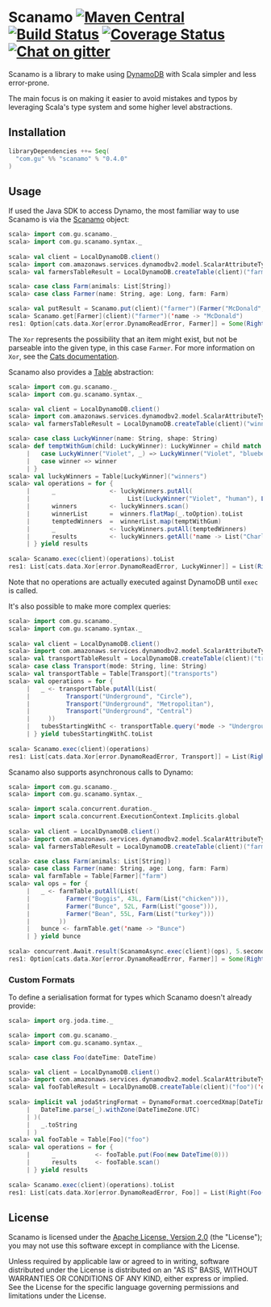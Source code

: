 Scanamo [![Maven Central](https://maven-badges.herokuapp.com/maven-central/com.gu/scanamo_2.11/badge.svg)](https://maven-badges.herokuapp.com/maven-central/com.gu/scanamo_2.11) [![Build Status](https://travis-ci.org/guardian/scanamo.svg?branch=master)](https://travis-ci.org/guardian/scanamo) [![Coverage Status](https://coveralls.io/repos/github/guardian/scanamo/badge.svg?branch=master)](https://coveralls.io/github/guardian/scanamo?branch=master) [![Chat on gitter](https://badges.gitter.im/guardian/scanamo.svg)](https://gitter.im/guardian/scanamo)
=======

Scanamo is a library to make using [DynamoDB](https://aws.amazon.com/documentation/dynamodb/) with Scala 
simpler and less error-prone.

The main focus is on making it easier to avoid mistakes and typos by leveraging Scala's type system and some
higher level abstractions.

Installation
------------

```scala
libraryDependencies ++= Seq(
  "com.gu" %% "scanamo" % "0.4.0"
)
```

Usage
-----

If used the Java SDK to access Dynamo, the most familiar way to use Scanamo 
is via the [Scanamo](http://guardian.github.io/scanamo/latest/api/#com.gu.scanamo.Scanamo$)
object:

```scala
scala> import com.gu.scanamo._
scala> import com.gu.scanamo.syntax._
 
scala> val client = LocalDynamoDB.client()
scala> import com.amazonaws.services.dynamodbv2.model.ScalarAttributeType._
scala> val farmersTableResult = LocalDynamoDB.createTable(client)("farmer")('name -> S)

scala> case class Farm(animals: List[String])
scala> case class Farmer(name: String, age: Long, farm: Farm)

scala> val putResult = Scanamo.put(client)("farmer")(Farmer("McDonald", 156L, Farm(List("sheep", "cow"))))
scala> Scanamo.get[Farmer](client)("farmer")('name -> "McDonald")
res1: Option[cats.data.Xor[error.DynamoReadError, Farmer]] = Some(Right(Farmer(McDonald,156,Farm(List(sheep, cow)))))
```

The `Xor` represents the possibility that an item might exist, but not be parseable into the given type, in this case `Farmer`. For more information on `Xor`, see the [Cats documentation](http://typelevel.org/cats/tut/xor.html).

Scanamo also provides a [Table](http://guardian.github.io/scanamo/latest/api/#com.gu.scanamo.Table) 
abstraction:

```scala
scala> import com.gu.scanamo._
scala> import com.gu.scanamo.syntax._

scala> val client = LocalDynamoDB.client()
scala> import com.amazonaws.services.dynamodbv2.model.ScalarAttributeType._
scala> val farmersTableResult = LocalDynamoDB.createTable(client)("winners")('name -> S)

scala> case class LuckyWinner(name: String, shape: String)
scala> def temptWithGum(child: LuckyWinner): LuckyWinner = child match {
     |   case LuckyWinner("Violet", _) => LuckyWinner("Violet", "blueberry")
     |   case winner => winner
     | }
scala> val luckyWinners = Table[LuckyWinner]("winners")
scala> val operations = for {
     |      _               <- luckyWinners.putAll(
     |                           List(LuckyWinner("Violet", "human"), LuckyWinner("Augustus", "human"), LuckyWinner("Charlie", "human")))
     |      winners         <- luckyWinners.scan()
     |      winnerList      =  winners.flatMap(_.toOption).toList
     |      temptedWinners  =  winnerList.map(temptWithGum)
     |      _               <- luckyWinners.putAll(temptedWinners)
     |      results         <- luckyWinners.getAll('name -> List("Charlie", "Violet"))
     | } yield results
     
scala> Scanamo.exec(client)(operations).toList
res1: List[cats.data.Xor[error.DynamoReadError, LuckyWinner]] = List(Right(LuckyWinner(Charlie,human)), Right(LuckyWinner(Violet,blueberry)))
```

Note that no operations are actually executed against DynamoDB until `exec` is called. 

It's also possible to make more complex queries:

```scala
scala> import com.gu.scanamo._
scala> import com.gu.scanamo.syntax._
 
scala> val client = LocalDynamoDB.client()
scala> import com.amazonaws.services.dynamodbv2.model.ScalarAttributeType._
scala> val transportTableResult = LocalDynamoDB.createTable(client)("transports")('mode -> S, 'line -> S)
scala> case class Transport(mode: String, line: String)
scala> val transportTable = Table[Transport]("transports")
scala> val operations = for {
     |   _ <- transportTable.putAll(List(
     |          Transport("Underground", "Circle"),
     |          Transport("Underground", "Metropolitan"),
     |          Transport("Underground", "Central")
     |     ))
     |   tubesStartingWithC <- transportTable.query('mode -> "Underground" and ('line beginsWith "C"))
     | } yield tubesStartingWithC.toList
     
scala> Scanamo.exec(client)(operations)
res1: List[cats.data.Xor[error.DynamoReadError, Transport]] = List(Right(Transport(Underground,Central)), Right(Transport(Underground,Circle)))
```

Scanamo also supports asynchronous calls to Dynamo:

```scala
scala> import com.gu.scanamo._
scala> import com.gu.scanamo.syntax._

scala> import scala.concurrent.duration._
scala> import scala.concurrent.ExecutionContext.Implicits.global
 
scala> val client = LocalDynamoDB.client()
scala> import com.amazonaws.services.dynamodbv2.model.ScalarAttributeType._
scala> val farmersTableResult = LocalDynamoDB.createTable(client)("farm")('name -> S)

scala> case class Farm(animals: List[String])
scala> case class Farmer(name: String, age: Long, farm: Farm)
scala> val farmTable = Table[Farmer]("farm")
scala> val ops = for {
     |   _ <- farmTable.putAll(List(
     |          Farmer("Boggis", 43L, Farm(List("chicken"))), 
     |          Farmer("Bunce", 52L, Farm(List("goose"))), 
     |          Farmer("Bean", 55L, Farm(List("turkey")))
     |        ))
     |   bunce <- farmTable.get('name -> "Bunce")
     | } yield bunce
     
scala> concurrent.Await.result(ScanamoAsync.exec(client)(ops), 5.seconds)
res1: Option[cats.data.Xor[error.DynamoReadError, Farmer]] = Some(Right(Farmer(Bunce,52,Farm(List(goose)))))
```

### Custom Formats

To define a serialisation format for types which Scanamo doesn't already provide:
  
```scala
scala> import org.joda.time._

scala> import com.gu.scanamo._
scala> import com.gu.scanamo.syntax._

scala> case class Foo(dateTime: DateTime)

scala> val client = LocalDynamoDB.client()
scala> import com.amazonaws.services.dynamodbv2.model.ScalarAttributeType._
scala> val fooTableResult = LocalDynamoDB.createTable(client)("foo")('dateTime -> S)
 
scala> implicit val jodaStringFormat = DynamoFormat.coercedXmap[DateTime, String, IllegalArgumentException](
     |   DateTime.parse(_).withZone(DateTimeZone.UTC)
     | )(
     |   _.toString
     | )
scala> val fooTable = Table[Foo]("foo")
scala> val operations = for {
     |      _           <- fooTable.put(Foo(new DateTime(0)))
     |      results     <- fooTable.scan()
     | } yield results
 
scala> Scanamo.exec(client)(operations).toList
res1: List[cats.data.Xor[error.DynamoReadError, Foo]] = List(Right(Foo(1970-01-01T00:00:00.000Z)))
```


License
-------

Scanamo is licensed under the [Apache License, Version 2.0](http://www.apache.org/licenses/LICENSE-2.0) (the "License"); 
you may not use this software except in compliance with the License.

Unless required by applicable law or agreed to in writing, software distributed under the License is distributed on an 
"AS IS" BASIS, WITHOUT WARRANTIES OR CONDITIONS OF ANY KIND, either express or implied. See the License for the specific 
language governing permissions and limitations under the License.
